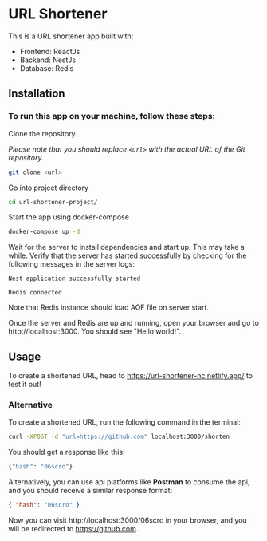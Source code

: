 # URL Shortener

This is a URL shortener app built with:

- Frontend: ReactJs
- Backend: NestJs
- Database: Redis

## Installation

### To run this app on your machine, follow these steps:

Clone the repository.

_Please note that you should replace `<url>` with the actual URL of the Git repository._

```bash
git clone <url>
```

Go into project directory

```bash
cd url-shortener-project/
```

Start the app using docker-compose

```bash
docker-compose up -d
```

Wait for the server to install dependencies and start up. This may take a while. Verify that the server has started successfully by checking for the following messages in the server logs:

`Nest application successfully started`

`Redis connected`

Note that Redis instance should load AOF file on server start.

Once the server and Redis are up and running, open your browser and go to http://localhost:3000. You should see "Hello world!".

## Usage

To create a shortened URL, head to https://url-shortener-nc.netlify.app/ to test it out!

### Alternative

To create a shortened URL, run the following command in the terminal:

```bash
curl -XPOST -d "url=https://github.com" localhost:3000/shorten
```

You should get a response like this:

```bash
{"hash": "06scro"}
```

Alternatively, you can use api platforms like **Postman** to consume the api, and you should receive a similar response format:

```json
{ "hash": "06scro" }
```

Now you can visit http://localhost:3000/06scro in your browser, and you will be redirected to https://github.com.
